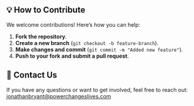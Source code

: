 ## 💡 How to Contribute
We welcome contributions! Here’s how you can help:
1. **Fork the repository**.
2. **Create a new branch** (`git checkout -b feature-branch`).
3. **Make changes and commit** (`git commit -m "Added new feature"`).
4. **Push to your fork and submit a pull request**.

## 📧 Contact Us
If you have any questions or want to get involved, feel free to reach out:
jonathanbryant@powerchangeslives.com
